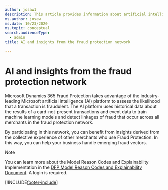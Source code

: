 ```yaml
---
author: josaw1
description: This article provides information about artificial intelligence (AI) and insights from the fraud protection network.
ms.author: josaw
ms.date: 10/23/2020
ms.topic: conceptual
search.audienceType:
  - admin
title: AI and insights from the fraud protection network

---
```



# AI and insights from the fraud protection network

Microsoft Dynamics 365 Fraud Protection takes advantage of the industry-leading Microsoft artificial intelligence (AI) platform to assess the likelihood that a transaction is fraudulent. The AI platform uses historical data about the results of a card-not-present transactions and event data to train machine learning models and detect linkages of fraud that occur across all merchants in the fraud protection network. 

By participating in this network, you can benefit from insights derived from the collective experience of other merchants who use Fraud Protection. In this way, you can help your business handle emerging fraud vectors. 

> [!NOTE]
> You can learn more about the Model Reason Codes and Explainability Implementation in the [DFP Model Reason Codes and Explainability Document](https://go.microsoft.com/fwlink/?linkid=2132568). A login is required.


[!INCLUDE[footer-include](includes/footer-banner.md)]
